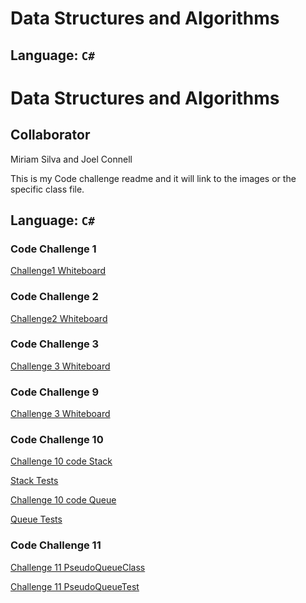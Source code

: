 # Data Structures and Algorithms

## Language: `C#`

# Data Structures and Algorithms

## Collaborator 

Miriam Silva and Joel Connell

This is my Code challenge readme and it will link to the images or the specific class file.

## Language: `C#`

### Code Challenge 1

[Challenge1 Whiteboard](./images.md)

### Code Challenge 2
[Challenge2 Whiteboard](./images.md)

### Code Challenge 3

[Challenge 3 Whiteboard](./images.md)

### Code Challenge 9

[Challenge 3 Whiteboard](./images.md)

### Code Challenge 10

[Challenge 10 code Stack](./Stack.cs)

[Stack Tests](./StackTest.cs)

[Challenge 10 code Queue](./Queue.cs)

[Queue Tests](./QueueTest.cs)

### Code Challenge 11

[Challenge 11 PseudoQueueClass](./PseudoQueue.cs)

[Challenge 11 PseudoQueueTest](./PseudoQueueTest.cs)


